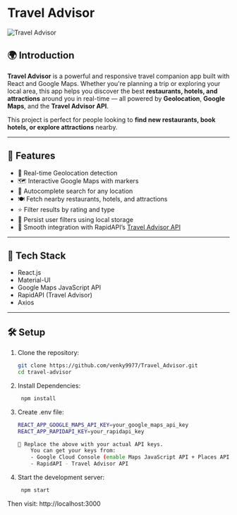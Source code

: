 # Travel Advisor

![Travel Advisor](https://i.ibb.co/qph2cZn/image.pngg)

## 🌍 Introduction

**Travel Advisor** is a powerful and responsive travel companion app built with React and Google Maps. Whether you're planning a trip or exploring your local area, this app helps you discover the best **restaurants, hotels, and attractions** around you in real-time — all powered by **Geolocation**, **Google Maps**, and the **Travel Advisor API**.

This project is perfect for people looking to **find new restaurants, book hotels, or explore attractions** nearby.

---

## 🚀 Features

- 📍 Real-time Geolocation detection
- 🗺️ Interactive Google Maps with markers
- 🔎 Autocomplete search for any location
- 🍽️ Fetch nearby restaurants, hotels, and attractions
- ⭐ Filter results by rating and type
- 🧠 Persist user filters using local storage
- 🔄 Smooth integration with RapidAPI’s [Travel Advisor API](https://rapidapi.com/apidojo/api/travel-advisor)

---

## 🧪 Tech Stack

- React.js
- Material-UI
- Google Maps JavaScript API
- RapidAPI (Travel Advisor)
- Axios

---

## 🛠 Setup

1. Clone the repository:
   ```bash
   git clone https://github.com/venky9977/Travel_Advisor.git
   cd travel-advisor

2. Install Dependencies:
   ```bash
    npm install

3. Create .env file:
    ```bash
    REACT_APP_GOOGLE_MAPS_API_KEY=your_google_maps_api_key
    REACT_APP_RAPIDAPI_KEY=your_rapidapi_key

    📌 Replace the above with your actual API keys.
        You can get your keys from:
        - Google Cloud Console (enable Maps JavaScript API + Places API)
        - RapidAPI - Travel Advisor API

4. Start the development server:
   ```bash
    npm start

Then visit: http://localhost:3000

